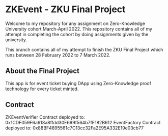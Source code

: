 # ZKEvent - ZKU Final Project

Welcome to my repository for any assignment on Zero-Knowledge University cohort March-April 2022.
This repository contains all of my attempt in completing the cohort by doing assignments given by the university.

This branch contains all of my attempt to finish the ZKU Final Project which runs between 28 February 2022 to 7 March 2022.

## About the Final Project

This app is for event ticket buying DApp using Zero-Knowledge proof technology for every ticket minted.

## Contract
ZKEventVerifier Contract deployed to: 0x1CDF059F6a618a8ffdd30E699f564b7fE182B612
EventFactory Contract deployed to: 0x88BF4895561c7C13cc32Fa2E95A332E19e03cb77
